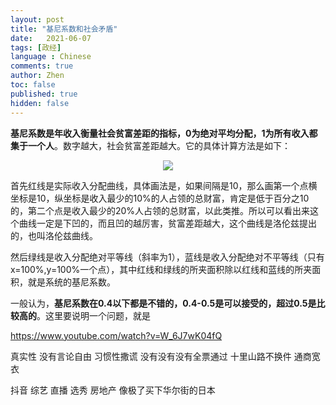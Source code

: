 ```yaml
---
layout: post
title: "基尼系数和社会矛盾"
date:   2021-06-07
tags: [政经]
language : Chinese
comments: true
author: Zhen
toc: false
published: true
hidden: false
---
```

**基尼系数是年收入衡量社会贫富差距的指标，0为绝对平均分配，1为所有收入都集于一个人**。数字越大，社会贫富差距越大。它的具体计算方法是如下：
<p align="center"> <img src="{{ site.imageurl }}/基尼系数.png"> </p> 

首先红线是实际收入分配曲线，具体画法是，如果间隔是10，那么画第一个点横坐标是10，纵坐标是收入最少的10%的人占领的总财富，肯定是低于百分之10的，第二个点是收入最少的20%人占领的总财富，以此类推。所以可以看出来这个曲线一定是下凹的，而且凹的越厉害，贫富差距越大，这个曲线是洛伦兹提出的，也叫洛伦兹曲线。

然后绿线是收入分配绝对平等线（斜率为1），蓝线是收入分配绝对不平等线（只有x=100%,y=100%一个点），其中红线和绿线的所夹面积除以红线和蓝线的所夹面积，就是系统的基尼系数。

一般认为，**基尼系数在0.4以下都是不错的，0.4-0.5是可以接受的，超过0.5是比较高的**。这里要说明一个问题，就是

https://www.youtube.com/watch?v=W_6J7wK04fQ

真实性 没有言论自由 习惯性撒谎
没有没有没有全票通过
十里山路不换件 通商宽衣

抖音 综艺 直播 选秀 房地产 像极了买下华尔街的日本
<!--stackedit_data:
eyJoaXN0b3J5IjpbLTU5ODkxMjAxOSw4NTc1NzQ3NDddfQ==
-->
